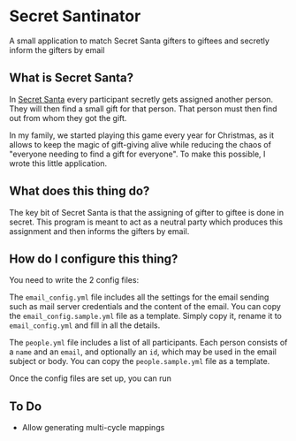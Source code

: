 # Secret Santinator

A small application to match Secret Santa gifters to giftees and secretly inform the gifters by email

## What is Secret Santa?

In [Secret Santa](https://en.wikipedia.org/wiki/Secret_Santa) every participant secretly gets assigned another person. They will then find a small gift for that person. That person must then find out from whom they got the gift.

In my family, we started playing this game every year for Christmas, as it allows to keep the magic of gift-giving alive while reducing the chaos of "everyone needing to find a gift for everyone". To make this possible, I wrote this little application.

## What does this thing do?

The key bit of Secret Santa is that the assigning of gifter to giftee is done in secret. This program is meant to act as a neutral party which produces this assignment and then informs the gifters by email.

## How do I configure this thing?

You need to write the 2 config files:

The `email_config.yml` file includes all the settings for the email sending such as mail server credentials and the content of the email. You can copy the `email_config.sample.yml` file as a template. Simply copy it, rename it to `email_config.yml` and fill in all the details.

The `people.yml` file includes a list of all participants. Each person consists of a `name` and an `email`, and optionally an `id`, which may be used in the email subject or body. You can copy the `people.sample.yml` file as a template.

Once the config files are set up, you can run 

## To Do

- Allow generating multi-cycle mappings
